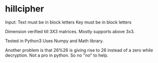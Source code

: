 # hillcipher

Input:
Text must be in block letters
Key must be in block letters


Dimension verified till 3X3 matrices. Mostly supports above 3x3.

Tested in Python3
Uses Numpy and Math library.

Another problem is that 26%26 is giving rise to 26 instead of a zero while decryption. 
Not a pro in python. So no "no" to help.
